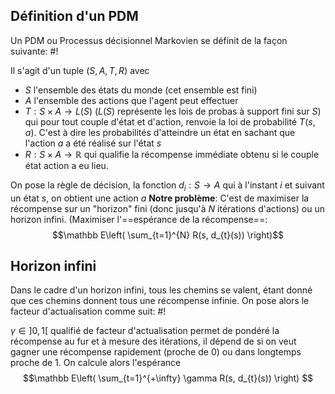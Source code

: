 ## Définition d'un PDM
Un PDM ou Processus décisionnel Markovien se définit de la façon suivante: #!

Il s'agit d'un tuple $(S, A, T, R)$ avec
- $S$ l'ensemble des états du monde (cet ensemble est fini)
- $A$ l'ensemble des actions que l'agent peut effectuer
- $T: S \times A \to L(S)$ ($L(S)$ représente les lois de probas à support fini sur $S$) qui pour tout couple d'état et d'action, renvoie la loi de probabilité $T(s, a)$. C'est à dire les probabilités d'atteindre un état en sachant que l'action $a$ a été réalisé sur l'état $s$
- $R: S \times A \to \mathbb{R}$ qui qualifie la récompense immédiate obtenu si le couple état action a eu lieu.

On pose la règle de décision, la fonction $d_{i}: S \to A$ qui à l'instant $i$ et suivant un état $s$, on obtient une action $a$
**Notre problème**: C'est de maximiser la récompense sur un "horizon" fini (donc jusqu'à $N$ itérations d'actions) ou un horizon infini. (Maximiser l'==espérance de la récompense==: $$\mathbb E\left( \sum_{t=1}^{N} R(s, d_{t}(s)) \right)$$

## Horizon infini
Dans le cadre d'un horizon infini, tous les chemins se valent, étant donné que ces chemins donnent tous une récompense infinie.
On pose alors le facteur d'actualisation comme suit: #!

$\gamma \in ]0, 1[$ qualifié de facteur d'actualisation permet de pondéré la récompense au fur et à mesure des itérations, il dépend de si on veut gagner une récompense rapidement (proche de 0) ou dans longtemps proche de $1$. On calcule alors l'espérance $$\mathbb E\left( \sum_{t=1}^{+\infty} \gamma R(s, d_{t}(s)) \right) $$